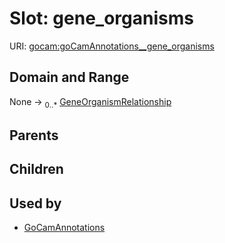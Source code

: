 
# Slot: gene_organisms




URI: [gocam:goCamAnnotations__gene_organisms](http://w3id.org/ontogpt/gocam/goCamAnnotations__gene_organisms)


## Domain and Range

None &#8594;  <sub>0..\*</sub> [GeneOrganismRelationship](GeneOrganismRelationship.md)

## Parents


## Children


## Used by

 * [GoCamAnnotations](GoCamAnnotations.md)
